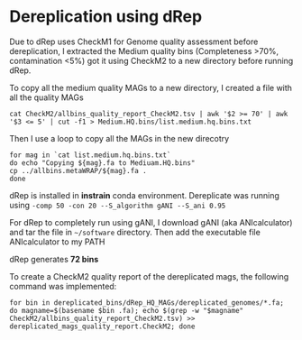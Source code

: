 # Dereplication using dRep
Due to dRep uses CheckM1 for Genome quality assessment before dereplication, I extracted the Medium quality bins (Completeness >70%, contamination <5%) got it using CheckM2 to a new directory before running dRep.

To copy all the medium quality MAGs to a new directory, I created a file with all the quality MAGs
```
cat CheckM2/allbins_quality_report_CheckM2.tsv | awk '$2 >= 70' | awk '$3 <= 5' | cut -f1 > Medium.HQ.bins/list.medium.hq.bins.txt
```

Then I use a loop to copy all the MAGs in the new direcotry
```
for mag in `cat list.medium.hq.bins.txt`
do echo "Copying ${mag}.fa to Mediuam.HQ.bins"
cp ../allbins.metaWRAP/${mag}.fa .
done

```

dRep is installed in **instrain** conda environment. Dereplicate was running using ```-comp 50 -con 20 --S_algorithm gANI --S_ani 0.95```

For dRep to completely run using gANI, I download gANI (aka ANIcalculator) and tar the file in ```~/software``` directory. Then add the executable file ANIcalculator to my PATH

dRep generates **72 bins**

To create a CheckM2 quality report of the dereplicated mags, the following command was implemented:
```
for bin in dereplicated_bins/dRep_HQ_MAGs/dereplicated_genomes/*.fa; do magname=$(basename $bin .fa); echo $(grep -w "$magname" CheckM2/allbins_quality_report_CheckM2.tsv) >> dereplicated_mags_quality_report.CheckM2; done
```











